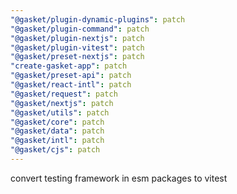 ```yaml
---
"@gasket/plugin-dynamic-plugins": patch
"@gasket/plugin-command": patch
"@gasket/plugin-nextjs": patch
"@gasket/plugin-vitest": patch
"@gasket/preset-nextjs": patch
"create-gasket-app": patch
"@gasket/preset-api": patch
"@gasket/react-intl": patch
"@gasket/request": patch
"@gasket/nextjs": patch
"@gasket/utils": patch
"@gasket/core": patch
"@gasket/data": patch
"@gasket/intl": patch
"@gasket/cjs": patch
---
```


convert testing framework in esm packages to vitest
